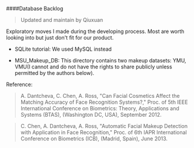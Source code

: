 ####Database Backlog

> Updated and maintain by Qiuxuan

Exploratory moves I made during the developing process. Most are worth looking into but just don't fit for our product. 

* SQLite tutorial: We used MySQL instead


* MSU_Makeup_DB: This directory contains two makeup datasets: YMU, VMU(I cannot and do not have the rights to share publicly unless permitted by the authors below).

Reference:
> A. Dantcheva, C. Chen, A. Ross, "Can Facial Cosmetics Affect the Matching Accuracy of Face Recognition Systems?," Proc. of 5th IEEE International Conference on Biometrics: Theory, Applications and Systems (BTAS), (Washington DC, USA), September 2012.

> C. Chen, A. Dantcheva, A. Ross, "Automatic Facial Makeup Detection with Application in Face Recognition," Proc. of 6th IAPR International Conference on Biometrics (ICB), (Madrid, Spain), June 2013. 








